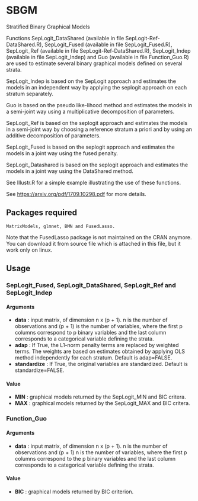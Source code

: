 # SBGM
Stratified Binary Graphical Models

Functions SepLogit_DataShared (available in file SepLogit-Ref-DataShared.R), SepLogit_Fused (available in file SepLogit_Fused.R),  SepLogit_Ref (available in file SepLogit-Ref-DataShared.R), SepLogit_Indep (available in file SepLogit_Indep) and Guo (available in file Function_Guo.R) are used to estimate several binary graphical models defined on several strata.

SepLogit_Indep is based on the SepLogit approach and estimates the models in an independent way by applying the seplogit approach on each stratum separately.

Guo is based on the pseudo like-lihood method and estimates the models in a semi-joint way using a multiplicative decomposition of parameters.

SepLogit_Ref is based on the seplogit approach and estimates the models in a semi-joint way by choosing a reference stratum a priori and by using an additive decomposition of parameters.

SepLogit_Fused is based on the seplogit approach and estimates the models in a joint way using the fused penalty.

SepLogit_Datashared is based on the seplogit approach and estimates the models in a joint way using the DataShared method.

See Illustr.R for a simple example illustrating the use of these functions.

See https://arxiv.org/pdf/1709.10298.pdf for more details.
## Packages required 


```
MatrixModels, glmnet, BMN and FusedLasso.
```
Note that the FusedLasso package is not maintained on the CRAN anymore. You can download it from source file which is attached in this file, but it work only on linux.



## Usage
### SepLogit_Fused, SepLogit_DataShared, SepLogit_Ref and SepLogit_Indep
#### Arguments
* **data**        : input matrix, of dimension n x (p + 1). n is the number of observations and (p + 1) is the number of variables, where                     the first p columns correspond to p binary variables and the last column corresponds to a categorical variable                           defining the strata.
* **adap**        : If True, the L1-norm penalty terms are replaced by weighted terms. The weights are based on estimates obtained by                         applying OLS method independently for each stratum. Default is adap=FALSE.
* **standardize** : If True, the original variables are standardized. Default is standardize=FALSE.

#### Value
* **MIN**         : graphical models returned by the SepLogit_MIN and BIC critera.
* **MAX**         : graphical models returned by the SepLogit_MAX and BIC critera.

### Function_Guo
#### Arguments
* **data**        : input matrix, of dimension n x (p + 1). n is the number of observations and (p + 1) n is the number of variables,                         where the first p columns correspond to the p binary variables and the last column corresponds to a categorical                           variable defining the strata.

#### Value
* **BIC**         : graphical models returned by BIC criterion.

